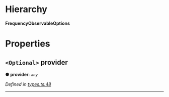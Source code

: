 

# Hierarchy

**FrequencyObservableOptions**

# Properties

<a id="provider"></a>

## `<Optional>` provider

**● provider**: *`any`*

*Defined in [types.ts:48](https://octonion.institute/susytech/js-libs/blob/9a82e16/packages/light.js/src/types.ts#L48)*

___

